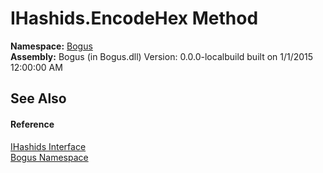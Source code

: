 # IHashids.EncodeHex Method 
 

**Namespace:**&nbsp;<a href="N_Bogus">Bogus</a><br />**Assembly:**&nbsp;Bogus (in Bogus.dll) Version: 0.0.0-localbuild built on 1/1/2015 12:00:00 AM

## See Also


#### Reference
<a href="T_Bogus_IHashids">IHashids Interface</a><br /><a href="N_Bogus">Bogus Namespace</a><br />